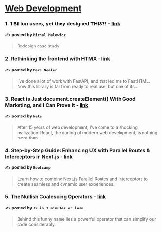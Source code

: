 
<h1><a href=https://medium.com/tag/web-development/recommended target="_blank" rel="noopener noreferrer">Web Development</a></h1>
<h3>1. 1 Billion users, yet they designed THIS?! - <a href="https://medium.com/@michalmalewicz/1-billion-users-yet-they-designed-this-d40a106a677f" target="_blank" rel="noopener noreferrer">link</a></h3>

✍️ **posted by `Michal Malewicz`**

<blockquote>Redesign case study</blockquote>

<h3>2. Rethinking the frontend with HTMX - <a href="https://medium.com/@marcnealer/rethinking-the-frontend-with-htmx-780045980352" target="_blank" rel="noopener noreferrer">link</a></h3>

✍️ **posted by `Marc Nealer`**

<blockquote>I’ve done a lot of work with FastAPI, and that led me to FastHTML. Now this library is far from ready to real use, but one of its…</blockquote>

<h3>3. React is Just document.createElement() With Good Marketing, and I Can Prove It - <a href="https://medium.com/@nate_78635/react-is-just-document-createelement-with-good-marketing-and-i-can-prove-it-7883b53a9063" target="_blank" rel="noopener noreferrer">link</a></h3>

✍️ **posted by `Nate`**

<blockquote>After 15 years of web development, I’ve come to a shocking realization: React, the darling of modern web development, is nothing more than…</blockquote>

<h3>4. Step-by-Step Guide: Enhancing UX with Parallel Routes & Interceptors in Next.js - <a href="https://medium.com/design-bootcamp/step-by-step-guide-enhancing-ux-with-parallel-routes-interceptors-in-next-js-9bac4a34e4ff" target="_blank" rel="noopener noreferrer">link</a></h3>

✍️ **posted by `Bootcamp`**

<blockquote>Learn how to combine Next.js Parallel Routes and Interceptors to create seamless and dynamic user experiences.</blockquote>

<h3>5. The Nullish Coalescing Operators - <a href="https://medium.com/js-in-3-minutes-or-less/the-nullish-coalescing-operators-007b3aca12a2" target="_blank" rel="noopener noreferrer">link</a></h3>

✍️ **posted by `JS in 3 minutes or less`**

<blockquote>Behind this funny name lies a powerful operator that can simplify our code considerably.</blockquote>

